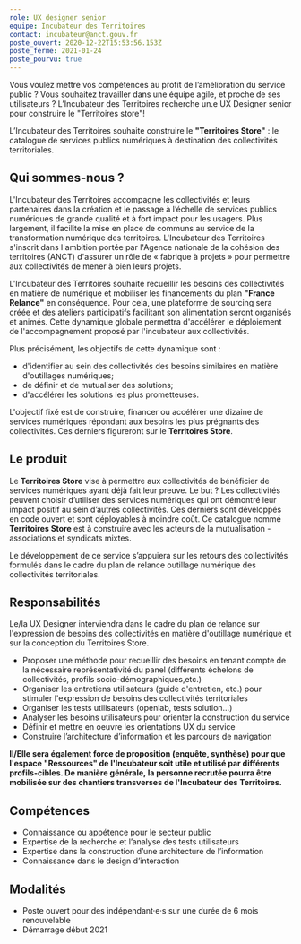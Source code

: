 ```yaml
---
role: UX designer senior
equipe: Incubateur des Territoires
contact: incubateur@anct.gouv.fr
poste_ouvert: 2020-12-22T15:53:56.153Z
poste_ferme: 2021-01-24
poste_pourvu: true
---
```

Vous voulez mettre vos compétences au profit de l’amélioration du service public ? Vous souhaitez travailler dans une équipe agile, et proche de ses utilisateurs ? L’Incubateur des Territoires recherche un.e UX Designer senior pour construire le "Territoires store"!

L’Incubateur des Territoires souhaite construire le **"Territoires Store"** : le catalogue de services publics numériques à destination des collectivités territoriales.

## Qui sommes-nous ?
L'Incubateur des Territoires accompagne les collectivités et leurs partenaires dans la création et le passage à l’échelle de services publics numériques de grande qualité et à fort impact pour les usagers. Plus largement, il facilite la mise en place de communs au service de la transformation numérique des territoires. L'Incubateur des Territoires s'inscrit dans l'ambition portée par l'Agence nationale de la cohésion des territoires (ANCT) d'assurer un rôle de « fabrique à projets » pour permettre aux collectivités de mener à bien leurs projets.

L'Incubateur des Territoires souhaite recueillir les besoins des collectivités en matière de numérique et mobiliser les financements du plan **"France Relance"** en conséquence. Pour cela, une plateforme de sourcing sera créée et des ateliers participatifs facilitant son alimentation seront organisés et animés. Cette dynamique globale permettra d'accélérer le déploiement de l'accompagnement proposé par l'incubateur aux collectivités. 

Plus précisément, les objectifs de cette dynamique sont :
- d'identifier au sein des collectivités des besoins similaires en matière d'outillages numériques;
- de définir et de mutualiser des solutions;
- d'accélérer les solutions les plus prometteuses.

L'objectif fixé est de construire, financer ou accélérer une dizaine de services numériques répondant aux besoins les plus prégnants des collectivités. Ces derniers figureront sur le **Territoires Store**.

## Le produit
Le **Territoires Store** vise à permettre aux collectivités de bénéficier  de services numériques ayant déjà fait leur preuve. Le but ? Les collectivités peuvent choisir  d’utiliser des services numériques qui ont démontré leur impact positif au sein d’autres collectivités. Ces derniers sont développés en code ouvert et sont déployables à moindre coût.  Ce catalogue nommé **Territoires Store** est à construire avec les acteurs de la mutualisation -  associations et syndicats mixtes.

Le développement de ce service s’appuiera sur les retours des collectivités formulés dans le cadre du plan de relance outillage numérique des collectivités territoriales. 

## Responsabilités

Le/la UX Designer interviendra dans le cadre du plan de relance sur l'expression de besoins des collectivités en matière d'outillage numérique et sur la conception du Territoires Store.

- Proposer une méthode pour recueillir des besoins en tenant compte de la nécessaire représentativité du panel (différents échelons de collectivités, profils socio-démographiques,etc.)
- Organiser les entretiens utilisateurs (guide d'entretien, etc.) pour stimuler l'expression de besoins des collectivités territoriales
- Organiser les tests utilisateurs (openlab, tests solution…)
- Analyser les besoins utilisateurs pour orienter la construction du service
- Définir et mettre en oeuvre les orientations UX du service
- Construire l’architecture d’information et les parcours de navigation

**Il/Elle sera également force de proposition (enquête, synthèse) pour que l'espace "Ressources" de l'Incubateur soit utile et utilisé par différents profils-cibles. De manière générale, la personne recrutée pourra être mobilisée sur des chantiers transverses de l'Incubateur des Territoires.**

## Compétences

- Connaissance ou appétence pour le secteur public
- Expertise de la recherche et l’analyse des tests utilisateurs
- Expertise dans la construction d’une architecture de l’information
- Connaissance dans le design d’interaction

## Modalités

- Poste ouvert pour des indépendant·e·s sur une durée de 6 mois renouvelable
- Démarrage début 2021
